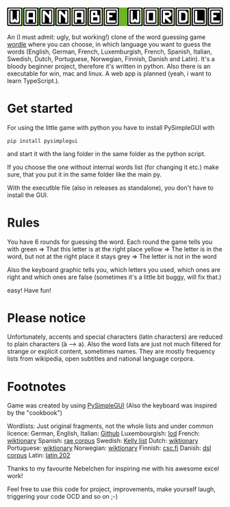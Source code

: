 ![logo](logo.png)

An (I must admit: ugly, but working!) clone of the word guessing game [wordle](https://www.powerlanguage.co.uk/wordle/) where you can choose, in which language you want to guess the words (English, German, French, Luxemburgish, French, Spanish, Italian, Swedish, Dutch, Portuguese, Norwegian, Finnish, Danish and Latin). It's a bloody beginner project, therefore it's written in python. Also there is an executable for win, mac and linux. A web app is planned (yeah, i want to learn TypeScript.).

# Get started

For using the little game with python you have to install PySimpleGUI with
```
pip install pysimplegui
```
and start it with the lang folder in the same folder as the python script.

If you choose the one without internal words list (for changing it etc.) make sure, that you put it in the same folder like the main py.

With the executble file (also in releases as standalone), you don't have to install the GUI.

# Rules

You have 6 rounds for guessing the word. Each round the game tells you with
green => That this letter is at the right place
yellow => The letter is in the word, but not at the right place
it stays grey => The letter is not in the word

Also the keyboard graphic tells you, which letters you used, which ones are right and which ones are false (sometimes it's a little bit buggy, will fix that.)

easy! Have fun!

# Please notice
Unfortunately, accents and special characters (latin characters) are reduced to plain characters (à --> a).
Also the word lists are just not much filtered for strange or explicit content, sometimes names. They are mostly frequency lists from wikipedia, open subtitles and national language corpora.

# Footnotes

Game was created by using [PySimpleGUI](https://github.com/PySimpleGUI/PySimpleGUI) (Also the keyboard was inspired by the "cookbook")

Wordlists: 
Just original fragments, not the whole lists and under common licence:
German, English, Italian: [Github](https://github.com/hermitdave/FrequencyWords)
Luxembourgish: [lod](https://data.public.lu/en/datasets/letzebuerger-online-dictionnaire-raw-data/)
French: [wiktionary](https://en.wiktionary.org/wiki/Wiktionary:French_frequency_lists/1-2000)
Spanish: [rae corpus](http://corpus.rae.es/frec/10000_formas.TXT)
Swedish: [Kelly list](https://spraakbanken.gu.se/en/resources/kelly)
Dutch: [wiktionary](https://en.wiktionary.org/wiki/Wiktionary:Frequency_lists/Dutch_wordlist)
Portuguese: [wiktionary](https://en.wiktionary.org/wiki/Wiktionary:Frequency_lists/Portuguese_wordlist)
Norwegian: [wiktionary](https://en.wiktionary.org/wiki/Wiktionary:Frequency_lists/Norwegian)
Finnish: [csc.fi](https://web.archive.org/web/20140807150829/http://www.csc.fi/tutkimus/alat/kielitiede/taajuussanasto-B9996/view)
Danish: [dsl corpus](https://korpus.dsl.dk/resources/licences/dsl-open.html#list)
Latin: [latin 202](https://documents.kenyon.edu/classics/current/2099.wordlistforlatn202alphabetical.pdf)


Thanks to my favourite Nebelchen for inspiring me with his awesome excel work! 

Feel free to use this code for project, improvements, make yourself laugh, triggering your code OCD and so on ;-)
